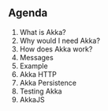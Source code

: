## Agenda

1. What is Akka?
2. Why would I need Akka?
3. How does Akka work?
3. Messages
4. Example
5. Akka HTTP
6. Akka Persistence
7. Testing Akka
8. AkkaJS
